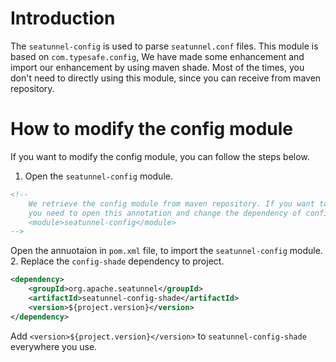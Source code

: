 # Introduction
The `seatunnel-config` is used to parse `seatunnel.conf` files. This module is based on `com.typesafe.config`, 
We have made some enhancement and import our enhancement by using maven shade. Most of the times, you don't need to directly 
using this module, since you can receive from maven repository.

# How to modify the config module
If you want to modify the config module, you can follow the steps below.
1. Open the `seatunnel-config` module.
```xml
<!--
    We retrieve the config module from maven repository. If you want to change the config module,
    you need to open this annotation and change the dependency of config-shade to project.
    <module>seatunnel-config</module>
-->
```
Open the annuotaion in `pom.xml` file, to import the `seatunnel-config` module.
2. Replace the `config-shade` dependency to project.
```xml
<dependency>
    <groupId>org.apache.seatunnel</groupId>
    <artifactId>seatunnel-config-shade</artifactId>
    <version>${project.version}</version>
</dependency>
```
Add `<version>${project.version}</version>` to `seatunnel-config-shade` everywhere you use.